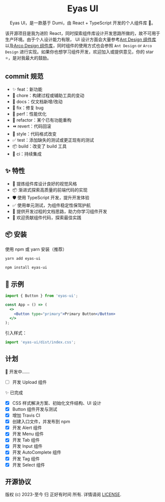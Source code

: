 <h1 align="center">Eyas UI</h1>

<div align="center">

Eyas UI，是一款基于 Dumi，由 React + TypeScript 开发的个人组件库 🎉。

</div>

该开源项目是我为进阶 React，同时探索组件库设计开发思路所做的，故不可用于生产环境。由于个人设计能力有限， UI 设计方面会大量参考[Ant Design 组件库](https://ant.design/index-cn)以及[Arco Design 组件库](https://arco.design/react/components/)，同时组件的使用方式也会参照 `Ant Design` or `Arco Design` 进行实现。如果你也想学习组件开发，欢迎加入或提供意见，你的 star ⭐，是对我最大的鼓励。

## commit 规范

- ✨ feat：新功能
- 🔧 chore：构建过程或辅助工具的变动
- 📝 docs：仅文档新增/改动
- 🐛 fix：修复 bug
- 🚀 perf：性能优化
- 🔨 refactor：某个已有功能重构
- ⏪ revert：代码回滚
- 🎨 style：代码格式改变
- ✅ test：添加缺失的测试或更正现有的测试
- 📦 build：改变了 build 工具
- 👷 ci：持续集成

## ✨ 特性

- 🌈 提炼组件库设计良好的视觉风格
- 📦 渐进式探索高质量的前端代码的实现
- 🛡 使用 TypeScript 开发，提升开发体验
- ✅ 使用单元测试，为组件稳定性保驾护航
- 📖 提供开发过程的文档思路，助力你学习组件开发
- 🔖 欢迎贡献组件代码，探索最佳实践

## 📦 安装

使用 npm 或 yarn 安装（推荐）

```bash
yarn add eyas-ui
```

```bash
npm install eyas-ui
```

## 🔨 示例

```jsx
import { Button } from 'eyas-ui';

const App = () => (
  <>
    <Button type="primary">Primary Button</Button>
  </>
);
```

引入样式：

```jsx
import 'eyas-ui/dist/index.css';
```

## 计划

🚧 开发中......

- [ ] 开发 Upload 组件

✨ 已完成

- [x] CSS 样式解决方案、初始化文件结构、UI 设计
- [x] Button 组件开发与测试
- [x] 增加 Travis CI
- [x] 创建入口文件，并发布到 npm
- [x] 开发 Alert 组件
- [x] 开发 Menu 组件
- [x] 开发 Tab 组件
- [x] 开发 Input 组件
- [x] 开发 AutoComplete 组件
- [x] 开发 Tag 组件
- [x] 开发 Select 组件

## 开源协议

版权 (c) 2023-至今 归 正好有时间 所有. 详情请阅 [LICENSE](./LICENSE).
